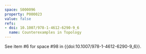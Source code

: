```yaml
---
space: S000096
property: P000023
value: false
refs:
- doi: 10.1007/978-1-4612-6290-9_6
  name: Counterexamples in Topology
---
```


See item #6 for space #98 in {{doi:10.1007/978-1-4612-6290-9_6}}.
